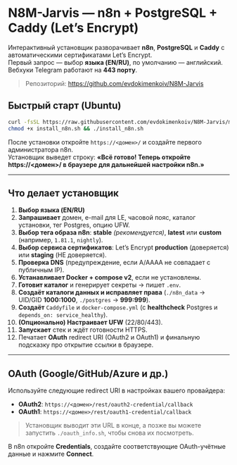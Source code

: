 # N8M-Jarvis — n8n + PostgreSQL + Caddy (Let’s Encrypt)

Интерактивный установщик разворачивает **n8n**, **PostgreSQL** и **Caddy** с автоматическими сертификатами Let’s Encrypt.  
Первый запрос — выбор **языка (EN/RU)**, по умолчанию — английский. Вебхуки Telegram работают на **443 порту**.

> Репозиторий: https://github.com/evdokimenkoiv/N8M-Jarvis

## Быстрый старт (Ubuntu)
```bash
curl -fsSL https://raw.githubusercontent.com/evdokimenkoiv/N8M-Jarvis/main/install_n8n.sh -o install_n8n.sh
chmod +x install_n8n.sh && ./install_n8n.sh
```

После установки откройте `https://<домен>/` и создайте первого администратора n8n.  
Установщик выведет строку: **«Всё готово! Теперь откройте https://<домен>/ в браузере для дальнейшей настройки n8n.»**

---

## Что делает установщик

1. **Выбор языка (EN/RU)**  
2. **Запрашивает** домен, e-mail для LE, часовой пояс, каталог установки, тег Postgres, опцию UFW.  
3. **Выбор тега образа n8n**: **stable** *(рекомендуется)*, **latest** или **custom** (например, `1.81.1`, `nightly`).  
4. **Выбор сервиса сертификатов**: Let’s Encrypt **production** (доверяется) или **staging** (НЕ доверяется).  
5. **Проверка DNS** (предупреждение, если A/AAAA не совпадает с публичным IP).  
6. **Устанавливает Docker + compose v2**, если не установлены.  
7. **Готовит каталог** и генерирует секреты → пишет `.env`.  
8. **Создаёт каталоги данных и исправляет права** (`./n8n_data` → UID/GID **1000:1000**, `./postgres` → **999:999**).  
9. **Создаёт** `Caddyfile` и `docker-compose.yml` (с **healthcheck** Postgres и `depends_on: service_healthy`).  
10. **(Опционально) Настраивает UFW** (22/80/443).  
11. **Запускает** стек и ждёт готовности HTTPS.  
12. Печатает **OAuth** redirect URI (OAuth2 и OAuth1) и финальную подсказку про открытие ссылки в браузере.

---

## OAuth (Google/GitHub/Azure и др.)

Используйте следующие redirect URI в настройках вашего провайдера:

- **OAuth2**: `https://<домен>/rest/oauth2-credential/callback`  
- **OAuth1**: `https://<домен>/rest/oauth1-credential/callback`

> Установщик выводит эти URL в конце, а позже вы можете запустить `./oauth_info.sh`, чтобы снова их посмотреть.

В n8n откройте **Credentials**, создайте соответствующие OAuth-учётные данные и нажмите **Connect**.
